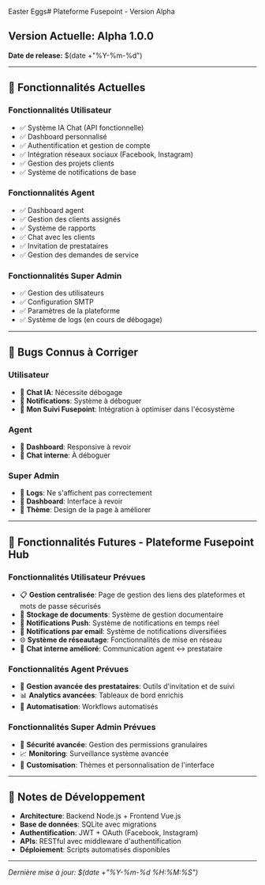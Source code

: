  Easter Eggs# Plateforme Fusepoint - Version Alpha

## Version Actuelle: Alpha 1.0.0
**Date de release:** $(date +"%Y-%m-%d")

---

## 🚀 Fonctionnalités Actuelles

### Fonctionnalités Utilisateur
- ✅ Système IA Chat (API fonctionnelle)
- ✅ Dashboard personnalisé
- ✅ Authentification et gestion de compte
- ✅ Intégration réseaux sociaux (Facebook, Instagram)
- ✅ Gestion des projets clients
- ✅ Système de notifications de base

### Fonctionnalités Agent
- ✅ Dashboard agent
- ✅ Gestion des clients assignés
- ✅ Système de rapports
- ✅ Chat avec les clients
- ✅ Invitation de prestataires
- ✅ Gestion des demandes de service

### Fonctionnalités Super Admin
- ✅ Gestion des utilisateurs
- ✅ Configuration SMTP
- ✅ Paramètres de la plateforme
- ✅ Système de logs (en cours de débogage)

---

## 🐛 Bugs Connus à Corriger

### Utilisateur
- 🔧 **Chat IA**: Nécessite débogage
- 🔧 **Notifications**: Système à déboguer
- 🔧 **Mon Suivi Fusepoint**: Intégration à optimiser dans l'écosystème

### Agent
- 🔧 **Dashboard**: Responsive à revoir
- 🔧 **Chat interne**: À déboguer

### Super Admin
- 🔧 **Logs**: Ne s'affichent pas correctement
- 🔧 **Dashboard**: Interface à revoir
- 🔧 **Thème**: Design de la page à améliorer

---

## 🔮 Fonctionnalités Futures - Plateforme Fusepoint Hub

### Fonctionnalités Utilisateur Prévues
- 📋 **Gestion centralisée**: Page de gestion des liens des plateformes et mots de passe sécurisés
- 📁 **Stockage de documents**: Système de gestion documentaire
- 🔔 **Notifications Push**: Système de notifications en temps réel
- 📧 **Notifications par email**: Système de notifications diversifiées
- 🌐 **Système de réseautage**: Fonctionnalités de mise en réseau
- 💬 **Chat interne amélioré**: Communication agent ↔ prestataire

### Fonctionnalités Agent Prévues
- 👥 **Gestion avancée des prestataires**: Outils d'invitation et de suivi
- 📊 **Analytics avancées**: Tableaux de bord enrichis
- 🤖 **Automatisation**: Workflows automatisés

### Fonctionnalités Super Admin Prévues
- 🔐 **Sécurité avancée**: Gestion des permissions granulaires
- 📈 **Monitoring**: Surveillance système avancée
- 🎨 **Customisation**: Thèmes et personnalisation de l'interface

---

## 📝 Notes de Développement

- **Architecture**: Backend Node.js + Frontend Vue.js
- **Base de données**: SQLite avec migrations
- **Authentification**: JWT + OAuth (Facebook, Instagram)
- **APIs**: RESTful avec middleware d'authentification
- **Déploiement**: Scripts automatisés disponibles

---

*Dernière mise à jour: $(date +"%Y-%m-%d %H:%M:%S")*